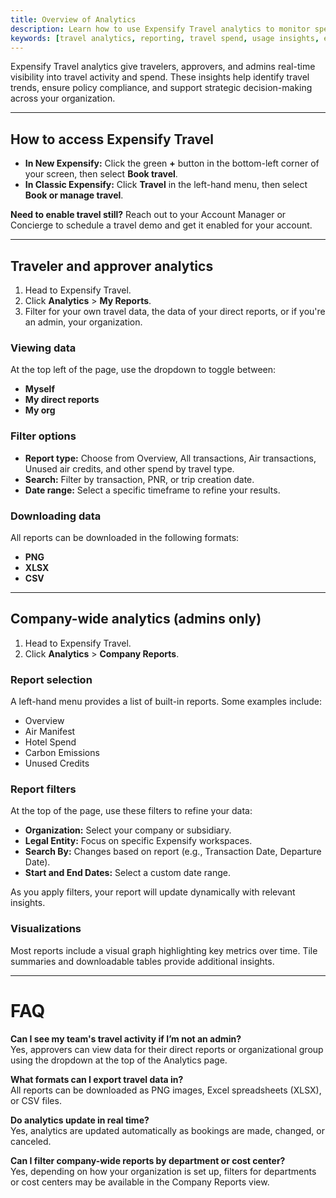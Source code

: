 ```yaml
---
title: Overview of Analytics
description: Learn how to use Expensify Travel analytics to monitor spend, track bookings, and access company-wide travel insights.
keywords: [travel analytics, reporting, travel spend, usage insights, expensify travel reports]
---
```


Expensify Travel analytics give travelers, approvers, and admins real-time visibility into travel activity and spend. These insights help identify travel trends, ensure policy compliance, and support strategic decision-making across your organization.

---

## How to access Expensify Travel

- **In New Expensify:** Click the green **+** button in the bottom-left corner of your screen, then select **Book travel**.
- **In Classic Expensify:** Click **Travel** in the left-hand menu, then select **Book or manage travel**.

**Need to enable travel still?** Reach out to your Account Manager or Concierge to schedule a travel demo and get it enabled for your account.

---

## Traveler and approver analytics

1. Head to Expensify Travel.
2. Click **Analytics** > **My Reports**.
3. Filter for your own travel data, the data of your direct reports, or if you're an admin, your organization.

### Viewing data
At the top left of the page, use the dropdown to toggle between:
- **Myself**
- **My direct reports**
- **My org**

### Filter options
- **Report type:** Choose from Overview, All transactions, Air transactions, Unused air credits, and other spend by travel type.
- **Search:** Filter by transaction, PNR, or trip creation date.
- **Date range:** Select a specific timeframe to refine your results.

### Downloading data
All reports can be downloaded in the following formats:
- **PNG**
- **XLSX**
- **CSV**

---

## Company-wide analytics (admins only)

1. Head to Expensify Travel.
2. Click **Analytics** > **Company Reports**.

### Report selection
A left-hand menu provides a list of built-in reports. Some examples include:
- Overview
- Air Manifest
- Hotel Spend
- Carbon Emissions
- Unused Credits

### Report filters
At the top of the page, use these filters to refine your data:
- **Organization:** Select your company or subsidiary.
- **Legal Entity:** Focus on specific Expensify workspaces.
- **Search By:** Changes based on report (e.g., Transaction Date, Departure Date).
- **Start and End Dates:** Select a custom date range.

As you apply filters, your report will update dynamically with relevant insights.

### Visualizations
Most reports include a visual graph highlighting key metrics over time. Tile summaries and downloadable tables provide additional insights.

---

# FAQ

**Can I see my team's travel activity if I’m not an admin?**  
Yes, approvers can view data for their direct reports or organizational group using the dropdown at the top of the Analytics page.

**What formats can I export travel data in?**  
All reports can be downloaded as PNG images, Excel spreadsheets (XLSX), or CSV files.

**Do analytics update in real time?**  
Yes, analytics are updated automatically as bookings are made, changed, or canceled.

**Can I filter company-wide reports by department or cost center?**  
Yes, depending on how your organization is set up, filters for departments or cost centers may be available in the Company Reports view.

</div>
